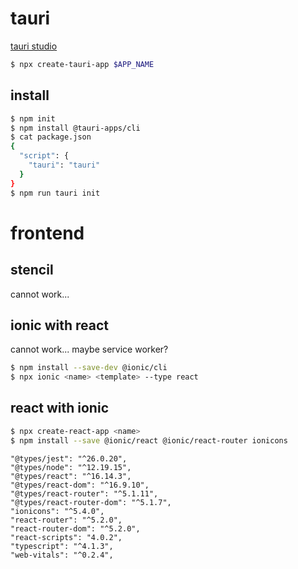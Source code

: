# tauri

[tauri studio](https://tauri.studio/en/)

```sh
$ npx create-tauri-app $APP_NAME
```

## install
```sh
$ npm init
$ npm install @tauri-apps/cli
$ cat package.json
{
  "script": {
    "tauri": "tauri"
  }
}
$ npm run tauri init
```

# frontend
## stencil
cannot work...

## ionic with react
cannot work...
maybe service worker?

```sh
$ npm install --save-dev @ionic/cli
$ npx ionic <name> <template> --type react
```

## react with ionic
```sh
$ npx create-react-app <name>
$ npm install --save @ionic/react @ionic/react-router ionicons
```


    "@types/jest": "^26.0.20",
    "@types/node": "^12.19.15",
    "@types/react": "^16.14.3",
    "@types/react-dom": "^16.9.10",
    "@types/react-router": "^5.1.11",
    "@types/react-router-dom": "^5.1.7",
    "ionicons": "^5.4.0",
    "react-router": "^5.2.0",
    "react-router-dom": "^5.2.0",
    "react-scripts": "4.0.2",
    "typescript": "^4.1.3",
    "web-vitals": "^0.2.4",
